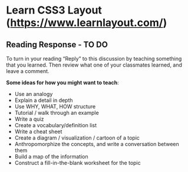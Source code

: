 # Learn CSS3 Layout (https://www.learnlayout.com/)

## Reading Response - TO DO
To turn in your reading “Reply” to this discussion by teaching something that you learned. Then review what one of your classmates learned, and leave a comment.

**Some ideas for how you might want to teach**:

- Use an analogy
- Explain a detail in depth
- Use WHY, WHAT, HOW structure
- Tutorial / walk through an example
- Write a quiz
- Create a vocabulary/definition list
- Write a cheat sheet
- Create a diagram / visualization / cartoon of a topic
- Anthropomorphize the concepts, and write a conversation between them
- Build a map of the information
- Construct a fill-in-the-blank worksheet for the topic